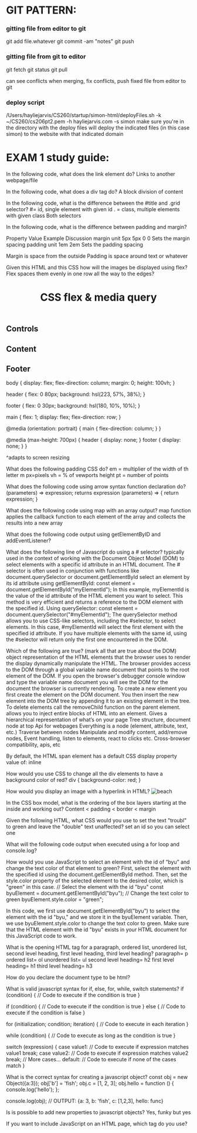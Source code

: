 # GIT PATTERN:
### gitting file from editor to git
git add file.whatever
git commit -am "notes"
git push

### gitting file from git to editor
git fetch
git status
git pull

can see conflicts when merging, fix conflicts, push fixed file from editor to git

### deploy script
/Users/hayliejarvis/CS260/startup/simon-html/deployFiles.sh -k ~/CS260/cs206pt2.pem -h hayliejarvis.com -s simon
make sure you're in the directory with the deploy files
will deploy the indicated files (in this case simon) to the website with that indicated domain


# EXAM 1 study guide:
In the following code, what does the link element do?
Links to another webpage/file

In the following code,  what does a div tag do?
A block division of content

In the following code, what is the difference between the #title and .grid selector?
#= id, single element with given id
. = class, multiple elements with given class
Both selectors

In the following code, what is the difference between padding and margin?

Property Value Example      Discussion
margin   unit  5px 5px 0 0  Sets the margin spacing
padding  unit  1em 2em      Sets the padding spacing

Margin is space from the outside 
Padding is space around text or whatever

Given this HTML and this CSS how will the images be displayed using flex?
Flex spaces them evenly in one row all the way to the edges?
<body>
  <header>
    <h1>CSS flex &amp; media query</h1>
  </header>
  <main>
    <section>
      <h2>Controls</h2>
    </section>
    <section>
      <h2>Content</h2>
    </section>
  </main>
  <footer>
    <h2>Footer</h2>
  </footer>
</body>

body {
  display: flex;
  flex-direction: column;
  margin: 0;
  height: 100vh;
}

header {
  flex: 0 80px;
  background: hsl(223, 57%, 38%);
}

footer {
  flex: 0 30px;
  background: hsl(180, 10%, 10%);
}

main {
  flex: 1;
  display: flex;
  flex-direction: row;
}

@media (orientation: portrait) {
  main {
    flex-direction: column;
  }
}

@media (max-height: 700px) {
  header {
    display: none;
  }
  footer {
    display: none;
  }
}

^adapts to screen resizing

What does the following padding CSS do?
em = multiplier of the width of th letter m
px=pixels
vh = % of vewports height
pt = number of points

What does the following code using arrow syntax function declaration do?
(parameters) => expression; returns expression
(parameters) => {
return expression;
}

What does the following code using map with an array output?
map function applies the callback function to each element of the array and collects the results into a new array

What does the following code output using getElementByID and addEventListener?

What does the following line of Javascript do using a # selector?
typically used in the context of working with the Document Object Model (DOM) to select elements with a specific id attribute in an HTML document. The # selector is often used in conjunction with functions like document.querySelector or document.getElementById
select an element by its id attribute using getElementById:
const element = document.getElementById("myElementId");
In this example, myElementId is the value of the id attribute of the HTML element you want to select. This method is very efficient and returns a reference to the DOM element with the specified id.
Using querySelector:
const element = document.querySelector("#myElementId");
The querySelector method allows you to use CSS-like selectors, including the #selector, to select elements. In this case, #myElementId will select the first element with the specified id attribute.
If you have multiple elements with the same id, using the #selector will return only the first one encountered in the DOM.

Which of the following are true? (mark all that are true about the DOM)
object representation of the HTML elements that the browser uses to render the display
dynamically manipulate the HTML.
The browser provides access to the DOM through a global variable name document that points to the root element of the DOM. If you open the browser's debugger console window and type the variable name document you will see the DOM for the document the browser is currently rendering.
To create a new element you first create the element on the DOM document. You then insert the new element into the DOM tree by appending it to an existing element in the tree.
To delete elements call the removeChild function on the parent element.
allows you to inject entire blocks of HTML into an element.
Gives a hierarchical representation of what’s on your page
Tree structure, document node at top
Api for webpages
Everything is a node (element, attribute, text, etc.)
Traverse between nodes
Manipulate and modify content, add/remove nodes,
Event handling, listen to elements, react to clicks etc.
Cross-browser compatibility, apis, etc

By default, the HTML span element has a default CSS display property value of: 
inline

How would you use CSS to change all the div elements to have a background color of red?
div { background-color: red; }

How would you display an image with a hyperlink in HTML?
<img alt="beach" src="https://images.pexels.com/photos/21787/pexels-photo.jpg?w=600&h=300" />

In the CSS box model, what is the ordering of the box layers starting at the inside and working out?
Content < padding < border < margin

Given the following HTML, what CSS would you use to set the text "troubl" to green and leave the "double" text unaffected?
set an id so you can select one

What will the following code output when executed using a for loop and console.log?

How would you use JavaScript to select an element with the id of “byu” and change the text color of that element to green?
First, select the element with the specified id using the document.getElementById method.
Then, set the style.color property of the selected element to the desired color, which is "green" in this case.
// Select the element with the id "byu"
const byuElement = document.getElementById("byu");
// Change the text color to green
byuElement.style.color = "green";

In this code, we first use document.getElementById("byu") to select the element with the id "byu," and we store it in the byuElement variable. Then, we use byuElement.style.color to change the text color to green.
Make sure that the HTML element with the id "byu" exists in your HTML document for this JavaScript code to work.


What is the opening HTML tag for a paragraph, ordered list, unordered list, second level heading, first level heading, third level heading?
paragraph= p
ordered list= ol
unordered list= ul
second level heading= h2
first level heading= h1
third level heading= h3

How do you declare the document type to be html?
<!DOCTYPE html>

What is valid javascript syntax for if, else, for, while, switch statements?
if (condition) { // Code to execute if the condition is true }

if (condition) { // Code to execute if the condition is true } else { // Code to execute if the condition is false }

for (initialization; condition; iteration) { // Code to execute in each iteration }

while (condition) { // Code to execute as long as the condition is true }

switch (expression) { case value1: 
// Code to execute if expression matches value1 
break; 
case value2: 
// Code to execute if expression matches value2 
break; 
// More cases... 
default: 
// Code to execute if none of the cases match }

What is the correct syntax for creating a javascript object?
const obj = new Object({a:3});
obj['b'] = 'fish';
obj.c = [1, 2, 3];
obj.hello = function () {
  console.log('hello');
};

console.log(obj);
// OUTPUT: {a: 3, b: 'fish', c: [1,2,3], hello: func}


Is is possible to add new properties to javascript objects?
Yes, funky but yes

If you want to include JavaScript on an HTML page, which tag do you use?
<script>

Given the following HTML, what JavaScript could you use to set the text "animal" to "crow" and leave the "fish" text unaffected?
Know how to get a particular tag in the DOM and change it

Which of the following correctly describes JSON?
JSON provides a simple, and yet effective way, to share and store data. By design JSON is easily convertible to, and from, JavaScript objects. This make it a very convenient data format when working with web technologies. Because of its simplicity, standardization, and compatibility with JavaScript, JSON has become one of the world's most popular data formats.

What does the console command chmod, pwd, cd, ls, vim, nano, mkdir, mv, rm, man, ssh, ps, wget, sudo  do?
chmod= change the permissions (read, write, execute) of files
pwd= print working directory
cd= change directory
ls= list files in current directory
vim= command line text editor, advanced
nano= text editor, beginner friendly
mkdir= make directory
mv= move (or rename) files/directories
rm= remove files/directories
man= access manual pages/documentation for commands
ssh= establish a secure shell connection to a remote server or computer. It allows you to log in remotely and execute commands on the remote machine
ps= list the currently running processes on your system. It provides information about the processes, their process IDs (PIDs), and resource usage
wget= download files from the internet. You can specify a URL, and "wget" will retrieve the file and save it to your local system
sudo= execute commands with superuser or administrative privileges. It's often used for system maintenance and configuration tasks

Which of the following console command creates a remote shell session?
ssh

Which of the following is true when the -la parameter is specified for the ls console command?
Long list for all files (l = long, a = all)
see a detailed list that includes all files and directories in the current directory, including hidden ones, along with additional information like permissions and ownership

Which of the following is true for the domain name banana.fruit.bozo.click, which is the top level domain, which is a subdomain, which is a root domain?
Bozo.click = root domain, others are subdomains
Top level = click

Is a web certificate is necessary to use HTTPS.
Yes
Know how to make connection with secure shell, public keys and private keys, encryptions, review that whole process
Yes, a web certificate, specifically an SSL/TLS certificate, is necessary to use HTTPS (Hypertext Transfer Protocol Secure) on a website. HTTPS is the secure version of HTTP, and it provides data encryption and authentication to ensure the confidentiality and integrity of data exchanged between a web server and a user's web browser.
An SSL/TLS certificate is essential for the following reasons:
Data Encryption: An SSL/TLS certificate encrypts the data transferred between a web server and a user's browser. This encryption prevents unauthorized parties from intercepting and reading the data, ensuring the privacy and security of sensitive information, such as login credentials, credit card numbers, and personal data.
Authentication: SSL/TLS certificates are issued by trusted Certificate Authorities (CAs). When a user's browser connects to a website with a valid SSL/TLS certificate, it verifies the identity of the website to ensure that it is the legitimate owner of the domain. This authentication helps protect users from phishing and man-in-the-middle attacks.
Search Engine Ranking: Many search engines, including Google, favor websites that use HTTPS and give them higher search rankings. Having an SSL/TLS certificate can improve your website's visibility in search results.
Browser Compatibility: Modern web browsers require HTTPS for certain features, such as geolocation and access to device hardware like cameras and microphones. Without HTTPS, your website may not work correctly in these browsers.
To enable HTTPS on your website, you need to obtain an SSL/TLS certificate from a trusted CA or through your hosting provider, install it on your web server, and configure your server to use HTTPS. Many web hosting providers offer easy integration with SSL/TLS certificates, and some even provide free certificates through services like Let's Encrypt. This ensures that your website can securely deliver content and build trust with your users.


Can a DNS A record can point to an IP address or another A record.
Points to ip address, not another A
Route 53 aws interface, possible things to put into domains

Port 443, 80, 22 is reserved for which protocol?
443 = https
80 = http
22 = ssh

What will the following code using Promises output when executed?
pending - Currently running asynchronously
fulfilled - Completed successfully
rejected - Failed to complete

